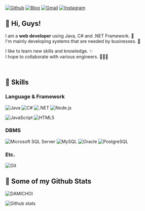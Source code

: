 
<a href="https://github.com/DAMICHOI"><img alt="Github" src="https://img.shields.io/badge/Github-181717.svg?&style=flat-square&logo=Github&logoColor=white"/></a> 
<a href="https://DAMICHOI.github.com"><img alt="Blog" src="https://img.shields.io/badge/Blog-EA4AAA.svg?&style=flat-square&logo=GitHub%20Sponsors&logoColor=white"/></a> 
<a href="mailto:damichoi93@gmail.com"><img alt="Gmail" src="https://img.shields.io/badge/Gmail-EA4335.svg?&style=flat-square&logo=Gmail&logoColor=white"/></a> 
<a href="https://www.instagram.com/laura_.dev/"><img alt="Instagram" src="https://img.shields.io/badge/Instagram-E4405F.svg?&style=flat-square&logo=Instagram&logoColor=white"/></a>  


## 👋 Hi, Guys!
I am a **web developer** using Java, C# and .NET Framework. 🚀   
I'm mainly developing systems that are needed by businesses. 💖

I like to learn new skills and knowledge. ✨   
I hope to collaborate with various engineers. 🧑‍🤝‍🧑
   
<br/>

## 💪 Skills
### Language & Framework
<img alt="Java" src="https://img.shields.io/badge/Java-007396.svg?&style=flat-square&logo=Java&logoColor=white"/> <img alt="C#" src="https://img.shields.io/badge/C%23-239120.svg?&style=flat-square&logo=C%20Sharp&logoColor=white"/> <img alt=".NET" src="https://img.shields.io/badge/%2ENET-512BD4.svg?&style=flat-square&logo=%2ENET&logoColor=white"/> <img alt="Node.js" src="https://img.shields.io/badge/Node%2Ejs-339933.svg?&style=flat-square&logo=Node%2Ejs&logoColor=white"/>  

<img alt="JavaScript" src="https://img.shields.io/badge/JavaScript-F7DF1E.svg?&style=flat-square&logo=JavaScript&logoColor=white"/> <img alt="HTML5" src="https://img.shields.io/badge/HTML5-E34F26.svg?&style=flat-square&logo=HTML5&logoColor=white"/>

### DBMS
<img alt="Microsoft SQL Server" src="https://img.shields.io/badge/Microsoft%20SQL%20Server-CC2927.svg?&style=flat-square&logo=Microsoft%20SQL%20Server&logoColor=white"/> <img alt="MySQL" src="https://img.shields.io/badge/MySQL-4479A1.svg?&style=flat-square&logo=MySQL&logoColor=white"/> <img alt="Oracle" src="https://img.shields.io/badge/Oracle-F80000.svg?&style=flat-square&logo=Oracle&logoColor=white"/> <img alt="PostgreSQL" src="https://img.shields.io/badge/PostgreSQL-4169E1.svg?&style=flat-square&logo=PostgreSQL&logoColor=white"/>

### Etc.
<img alt="Git" src="https://img.shields.io/badge/Git-F05032.svg?&style=flat-square&logo=Git&logoColor=white"/>

## 🌱 Some of my Github Stats
<p align=left> <img src=https://komarev.com/ghpvc/?username=DAMICHOI alt=DAMICHOI /> </p>

![Github stats](https://github-readme-stats.vercel.app/api?username=DAMICHOI&show_icons=true&include_all_commits=true&theme=midnight-purple)

<!--
![Top Langs](https://github-readme-stats.vercel.app/api/top-langs/?username=DAMICHOI&layout=compact)

[![Solved.ac](http://mazassumnida.wtf/api/v2/generate_badge?boj=laura)](https://solved.ac/laura)
-->

<!--
**DAMICHOI/DAMICHOI** is a ✨ _special_ ✨ repository because its `README.md` (this file) appears on your GitHub profile.

Here are some ideas to get you started:

- 🔭 I’m currently working on ...
- 🌱 I’m currently learning ...
- 👯 I’m looking to collaborate on ...
- 🤔 I’m looking for help with ...
- 💬 Ask me about ...
- 📫 How to reach me: ...
- 😄 Pronouns: ...
- ⚡ Fun fact: ...
-->
